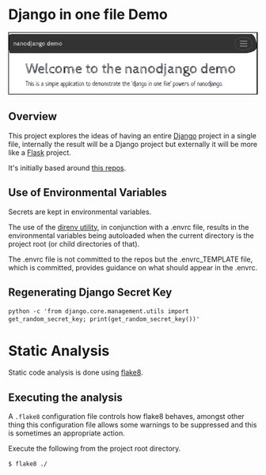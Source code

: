 # Django in one file Demo
![Screenshot of application banner.](doco_assets/README.md-assets/splash-screen.png)

## Overview
This project explores the ideas of having an entire [Django](https://www.djangoproject.com/) project in a single file, internally the result will be a Django project but externally it will be more like a [Flask](https://flask.palletsprojects.com/en/3.0.x/) project. 

It's initially based around [this repos](https://github.com/radiac/nanodjango).

## Use of Environmental Variables
Secrets are kept in environmental variables. 

The use of the [direnv utility](https://direnv.net), in conjunction with a .envrc file, results in the environmental variables being autoloaded when the current directory is the project root (or child directories of that). 

The .envrc file is not committed to the repos but the .envrc_TEMPLATE file, which is committed, provides guidance on what should appear in the .envrc.

## Regenerating Django Secret Key
```
python -c 'from django.core.management.utils import get_random_secret_key; print(get_random_secret_key())'
```

# Static Analysis
Static code analysis is done using [flake8](https://flake8.pycqa.org/en/latest/#).

## Executing the analysis

A `.flake8` configuration file controls how flake8 behaves, amongst other thing this configuration file allows some warnings to be suppressed and this is sometimes an appropriate action.

Execute the following from the project root directory.

```default
$ flake8 ./
```

